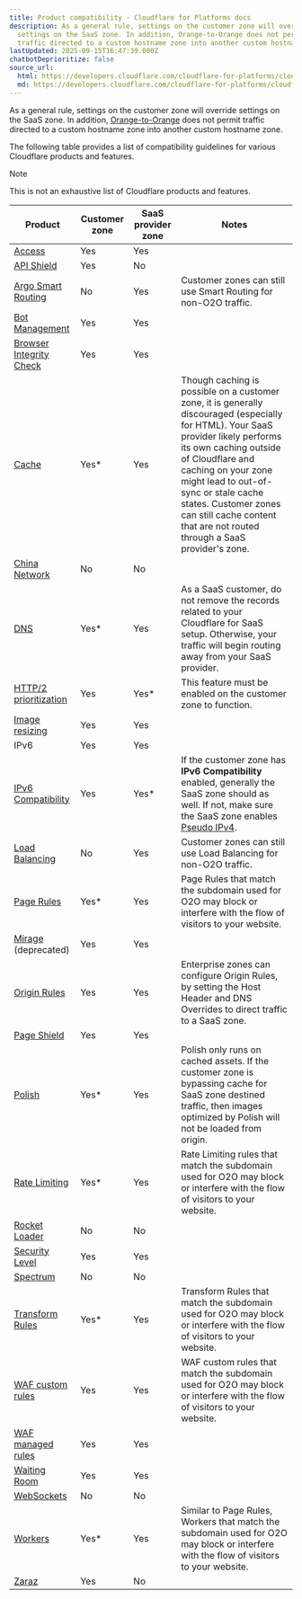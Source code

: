 ```yaml
---
title: Product compatibility · Cloudflare for Platforms docs
description: As a general rule, settings on the customer zone will override
  settings on the SaaS zone. In addition, Orange-to-Orange does not permit
  traffic directed to a custom hostname zone into another custom hostname zone.
lastUpdated: 2025-09-15T16:47:39.000Z
chatbotDeprioritize: false
source_url:
  html: https://developers.cloudflare.com/cloudflare-for-platforms/cloudflare-for-saas/saas-customers/product-compatibility/
  md: https://developers.cloudflare.com/cloudflare-for-platforms/cloudflare-for-saas/saas-customers/product-compatibility/index.md
---
```


As a general rule, settings on the customer zone will override settings on the SaaS zone. In addition, [Orange-to-Orange](https://developers.cloudflare.com/cloudflare-for-platforms/cloudflare-for-saas/saas-customers/) does not permit traffic directed to a custom hostname zone into another custom hostname zone.

The following table provides a list of compatibility guidelines for various Cloudflare products and features.

Note

This is not an exhaustive list of Cloudflare products and features.

| Product | Customer zone | SaaS provider zone | Notes |
| - | - | - | - |
| [Access](https://developers.cloudflare.com/cloudflare-for-platforms/cloudflare-for-saas/security/secure-with-access/) | Yes | Yes | |
| [API Shield](https://developers.cloudflare.com/api-shield/) | Yes | No | |
| [Argo Smart Routing](https://developers.cloudflare.com/argo-smart-routing/) | No | Yes | Customer zones can still use Smart Routing for non-O2O traffic. |
| [Bot Management](https://developers.cloudflare.com/bots/plans/bm-subscription/) | Yes | Yes | |
| [Browser Integrity Check](https://developers.cloudflare.com/waf/tools/browser-integrity-check/) | Yes | Yes | |
| [Cache](https://developers.cloudflare.com/cache/) | Yes\* | Yes | Though caching is possible on a customer zone, it is generally discouraged (especially for HTML). Your SaaS provider likely performs its own caching outside of Cloudflare and caching on your zone might lead to out-of-sync or stale cache states. Customer zones can still cache content that are not routed through a SaaS provider's zone. |
| [China Network](https://developers.cloudflare.com/china-network/) | No | No | |
| [DNS](https://developers.cloudflare.com/dns/) | Yes\* | Yes | As a SaaS customer, do not remove the records related to your Cloudflare for SaaS setup. Otherwise, your traffic will begin routing away from your SaaS provider. |
| [HTTP/2 prioritization](https://blog.cloudflare.com/better-http-2-prioritization-for-a-faster-web/) | Yes | Yes\* | This feature must be enabled on the customer zone to function. |
| [Image resizing](https://developers.cloudflare.com/images/transform-images/) | Yes | Yes | |
| IPv6 | Yes | Yes | |
| [IPv6 Compatibility](https://developers.cloudflare.com/network/ipv6-compatibility/) | Yes | Yes\* | If the customer zone has **IPv6 Compatibility** enabled, generally the SaaS zone should as well. If not, make sure the SaaS zone enables [Pseudo IPv4](https://developers.cloudflare.com/network/pseudo-ipv4/). |
| [Load Balancing](https://developers.cloudflare.com/load-balancing/) | No | Yes | Customer zones can still use Load Balancing for non-O2O traffic. |
| [Page Rules](https://developers.cloudflare.com/rules/page-rules/) | Yes\* | Yes | Page Rules that match the subdomain used for O2O may block or interfere with the flow of visitors to your website. |
| [Mirage](https://developers.cloudflare.com/speed/optimization/images/mirage/) (deprecated) | Yes | Yes | |
| [Origin Rules](https://developers.cloudflare.com/rules/origin-rules/) | Yes | Yes | Enterprise zones can configure Origin Rules, by setting the Host Header and DNS Overrides to direct traffic to a SaaS zone. |
| [Page Shield](https://developers.cloudflare.com/page-shield/) | Yes | Yes | |
| [Polish](https://developers.cloudflare.com/images/polish/) | Yes\* | Yes | Polish only runs on cached assets. If the customer zone is bypassing cache for SaaS zone destined traffic, then images optimized by Polish will not be loaded from origin. |
| [Rate Limiting](https://developers.cloudflare.com/waf/rate-limiting-rules/) | Yes\* | Yes | Rate Limiting rules that match the subdomain used for O2O may block or interfere with the flow of visitors to your website. |
| [Rocket Loader](https://developers.cloudflare.com/speed/optimization/content/rocket-loader/) | No | No | |
| [Security Level](https://developers.cloudflare.com/waf/tools/security-level/) | Yes | Yes | |
| [Spectrum](https://developers.cloudflare.com/spectrum/) | No | No | |
| [Transform Rules](https://developers.cloudflare.com/rules/transform/) | Yes\* | Yes | Transform Rules that match the subdomain used for O2O may block or interfere with the flow of visitors to your website. |
| [WAF custom rules](https://developers.cloudflare.com/waf/custom-rules/) | Yes | Yes | WAF custom rules that match the subdomain used for O2O may block or interfere with the flow of visitors to your website. |
| [WAF managed rules](https://developers.cloudflare.com/waf/managed-rules/) | Yes | Yes | |
| [Waiting Room](https://developers.cloudflare.com/waiting-room/) | Yes | Yes | |
| [WebSockets](https://developers.cloudflare.com/network/websockets/) | No | No | |
| [Workers](https://developers.cloudflare.com/workers/) | Yes\* | Yes | Similar to Page Rules, Workers that match the subdomain used for O2O may block or interfere with the flow of visitors to your website. |
| [Zaraz](https://developers.cloudflare.com/zaraz/) | Yes | No | |
